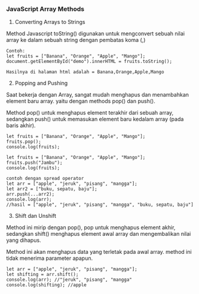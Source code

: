 ### JavaScript Array Methods

1. Converting Arrays to Strings

Method Javascript toString() digunakan untuk mengconvert sebuah nilai array ke dalam sebuah string dengan pembatas koma (,)
```
Contoh: 
let fruits = ["Banana", "Orange", "Apple", "Mango"];
document.getElementById("demo").innerHTML = fruits.toString();

Hasilnya di halaman html adalah = Banana,Orange,Apple,Mango
```

2. Popping and Pushing

Saat bekerja dengan Array, sangat mudah menghapus dan menambahkan element baru array. yaitu dengan methods pop() dan push().

Method pop() untuk menghapus element terakhir dari sebuah array, sedangkan push() untuk memasukan element baru kedalam array (pada baris akhir).
```
let fruits = ["Banana", "Orange", "Apple", "Mango"];
fruits.pop();      
console.log(fruits);
```
```
let fruits = ["Banana", "Orange", "Apple", "Mango"];
fruits.push("Jambu");       
console.log(fruits);

contoh dengan spread operator
let arr = ["apple", "jeruk", "pisang", "mangga"];
let arr2 = ["buku, sepatu, baju"];
arr.push(...arr2);
console.log(arr);
//hasil = ["apple", "jeruk", "pisang", "mangga", "buku, sepatu, baju"]
```

3. Shift dan Unshift

Method ini mirip dengan pop(), pop untuk menghapus element akhir, sedangkan shift() menghapus element awal array dan mengembalikan nilai yang dihapus.

Method ini akan menghapus data yang terletak pada awal array. method ini tidak menerima parameter apapun.
```
let arr = ["apple", "jeruk", "pisang", "mangga"];
let shifting = arr.shift();
console.log(arr); //"jeruk", "pisang", "mangga"
console.log(shifting); //apple
```
